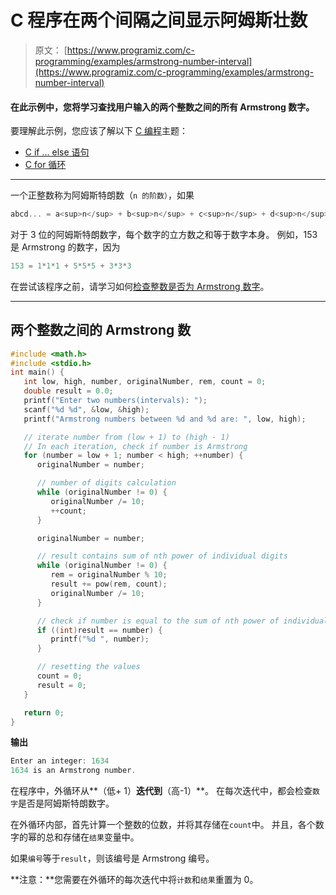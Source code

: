 # C 程序在两个间隔之间显示阿姆斯壮数

> 原文： [https://www.programiz.com/c-programming/examples/armstrong-number-interval](https://www.programiz.com/c-programming/examples/armstrong-number-interval)

#### 在此示例中，您将学习查找用户输入的两个整数之间的所有 Armstrong 数字。

要理解此示例，您应该了解以下 [C 编程](/c-programming "C tutorial")主题：

*   [C if ... else 语句](/c-programming/c-if-else-statement)
*   [C for 循环](/c-programming/c-for-loop)

* * *

一个正整数称为阿姆斯特朗数（`n 的阶数）`，如果

```c
abcd... = a<sup>n</sup> + b<sup>n</sup> + c<sup>n</sup> + d<sup>n</sup> + 
```

对于 3 位的阿姆斯特朗数字，每个数字的立方数之和等于数字本身。 例如，153 是 Armstrong 的数字，因为

```c
153 = 1*1*1 + 5*5*5 + 3*3*3

```

在尝试该程序之前，请学习如何[检查整数是否为 Armstrong 数字](https://www.programiz.com/c-programming/examples/check-armstrong-number)。

* * *

## 两个整数之间的 Armstrong 数

```c
#include <math.h>
#include <stdio.h>
int main() {
   int low, high, number, originalNumber, rem, count = 0;
   double result = 0.0;
   printf("Enter two numbers(intervals): ");
   scanf("%d %d", &low, &high);
   printf("Armstrong numbers between %d and %d are: ", low, high);

   // iterate number from (low + 1) to (high - 1)
   // In each iteration, check if number is Armstrong
   for (number = low + 1; number < high; ++number) {
      originalNumber = number;

      // number of digits calculation
      while (originalNumber != 0) {
         originalNumber /= 10;
         ++count;
      }

      originalNumber = number;

      // result contains sum of nth power of individual digits
      while (originalNumber != 0) {
         rem = originalNumber % 10;
         result += pow(rem, count);
         originalNumber /= 10;
      }

      // check if number is equal to the sum of nth power of individual digits
      if ((int)result == number) {
         printf("%d ", number);
      }

      // resetting the values
      count = 0;
      result = 0;
   }

   return 0;
}
```

**输出**

```c
Enter an integer: 1634
1634 is an Armstrong number. 
```

在程序中，外循环从**（低+ 1）**迭代到**（高-1）**。 在每次迭代中，都会检查`数字`是否是阿姆斯特朗数字。

在外循环内部，首先计算一个整数的位数，并将其存储在`count`中。 并且，各个数字的幂的总和存储在`结果`变量中。

如果`编号`等于`result`，则该编号是 Armstrong 编号。

**注意：**您需要在外循环的每次迭代中将`计数`和`结果`重置为 0。